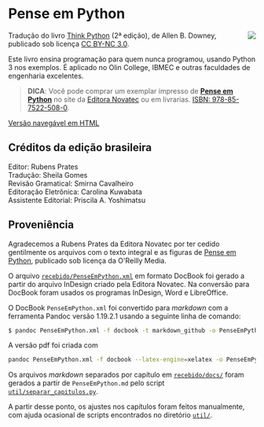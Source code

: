 # Pense em Python

<a href="https://novatec.com.br/livros/pense-em-python/"><img src="https://github.com/PenseAllen/PensePython2e/raw/master/img/Capa_PenseEmPython167x232.png" align="right" style="margin-left: 20px;"></a>

Tradução do livro [Think Python](http://greenteapress.com/wp/think-python-2e/) (2ª edição), de Allen B. Downey, publicado sob licença [CC BY-NC 3.0](LICENSE.md).

Este livro ensina programação para quem nunca programou, usando Python 3 nos exemplos. É aplicado no Olin College, IBMEC e outras faculdades de engenharia excelentes.

> __DICA__: Você pode comprar um exemplar impresso de [__Pense em Python__](https://novatec.com.br/livros/pense-em-python/) no site da [Editora Novatec](https://novatec.com.br/livros/pense-em-python/) ou em livrarias. [ISBN: 978-85-7522-508-0](https://novatec.com.br/livros/pense-em-python/).

[Versão navegável em HTML](https://PenseAllen.github.io/PensePython2e/)


## Créditos da edição brasileira

Editor: Rubens Prates<br>
Tradução: Sheila Gomes<br>
Revisão Gramatical: Smirna Cavalheiro<br>
Editoração Eletrônica: Carolina Kuwabata<br>
Assistente Editorial: Priscila A. Yoshimatsu


## Proveniência

Agradecemos a Rubens Prates da Editora Novatec por ter cedido gentilmente os arquivos com o texto integral e as figuras de [Pense em Python](https://novatec.com.br/livros/pense-em-python/), publicado sob licença da O'Reilly Media.

O arquivo [`recebido/PenseEmPython.xml`](recebido/PenseEmPython.xml) em formato DocBook foi gerado a partir do arquivo InDesign criado pela Editora Novatec. Na conversão para DocBook foram usados os programas InDesign, Word e LibreOffice.

O DocBook `PenseEmPython.xml` foi convertido para _markdown_ com a ferramenta Pandoc versão 1.19.2.1 usando a seguinte linha de comando:

```bash
$ pandoc PenseEmPython.xml -f docbook -t markdown_github -o PenseEmPython.md
```

A versão pdf foi criada com

```bash
pandoc PenseEmPython.xml -f docbook --latex-engine=xelatex -o PenseEmPython.pdf
```

Os arquivos _markdown_ separados por capítulo em [`recebido/docs/`](recebido/docs/) foram gerados a partir de `PenseEmPython.md` pelo script [`util/separar_capitulos.py`](util/separar_capitulos.py).

A partir desse ponto, os ajustes nos capítulos foram feitos manualmente, com ajuda ocasional de scripts encontrados no diretório [`util/`](util/).
